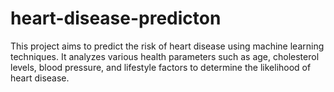 # heart-disease-predicton
This project aims to predict the risk of heart disease using machine learning techniques. It analyzes various health parameters such as age, cholesterol levels, blood pressure, and lifestyle factors to determine the likelihood of heart disease.  
